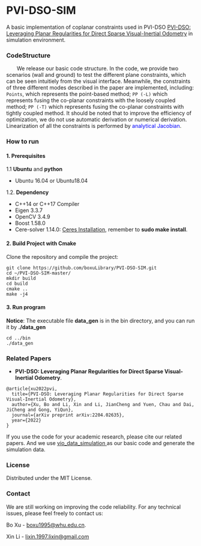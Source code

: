 # PVI-DSO-SIM

A basic implementation of coplanar constraints used in PVI-DSO [PVI-DSO: Leveraging Planar Regularities for Direct Sparse Visual-Inertial Odometry](https://arxiv.org/abs/2204.02635) in simulation environment.


<!-- CodeStructure -->
### CodeStructure
&emsp;&emsp;We release our basic code structure. In the code, we provide two scenarios (wall and ground) to test the different plane constraints, which can be seen intuitiely from the visual interface.
Meanwhile, the constraints of three different modes described in the paper are implemented, including: `Points`, which represents the point-based method; `PP (-L)` which represents 
fusing the co-planar constraints with the loosely coupled method; `PP (-T)` which represents fusing the co-planar constraints with tightly coupled method. It should be noted that
to improve the efficiency of optimization, we do not use automatic derivation or numerical derivation. Linearization of all the constraints is performed by <font color="Blue">analytical Jacobian</font>. 

### How to run
#### 1. Prerequisites
1.1 **Ubuntu** and **python**

* Ubuntu 16.04 or Ubuntu18.04

1.2. **Dependency**

* C++14 or C++17 Compiler
* Eigen 3.3.7
* OpenCV 3.4.9
* Boost 1.58.0
* Cere-solver 1.14.0: [Ceres Installation](http://ceres-solver.org/installation.html), remember to **sudo make install**.

#### 2. Build Project with Cmake
Clone the repository and compile the project:
```
git clone https://github.com/boxuLibrary/PVI-DSO-SIM.git
cd ~/PVI-DSO-SIM-master/
mkdir build
cd build
cmake ..
make -j4
```
#### 3. Run program
**Notice**: The executable file **data_gen** is in the bin directory, and you can run it by **./data_gen**

```
cd ../bin
./data_gen
```

<!-- CONTRIBUTING -->
### Related Papers

- **PVI-DSO: Leveraging Planar Regularities for Direct Sparse Visual-Inertial Odometry**.
```
@article{xu2022pvi,
  title={PVI-DSO: Leveraging Planar Regularities for Direct Sparse Visual-Inertial Odometry},
  author={Xu, Bo and Li, Xin and Li, JianCheng and Yuen, Chau and Dai, JiCheng and Gong, YiQun},
  journal={arXiv preprint arXiv:2204.02635},
  year={2022}
}
```
If you use the code for your academic research, please cite our related papers. And we use [vio_data_simulation ](https://github.com/HeYijia/vio_data_simulation.git) 
as our basic code and generate the simulation data.
<!-- LICENSE -->
### License

Distributed under the MIT License.


<!-- CONTACT -->
### Contact
We are still working on improving the code reliability. For any technical issues, please feel freely to contact us:

Bo Xu  - boxu1995@whu.edu.cn.

Xin Li - lixin.1997.lixin@gmail.com









